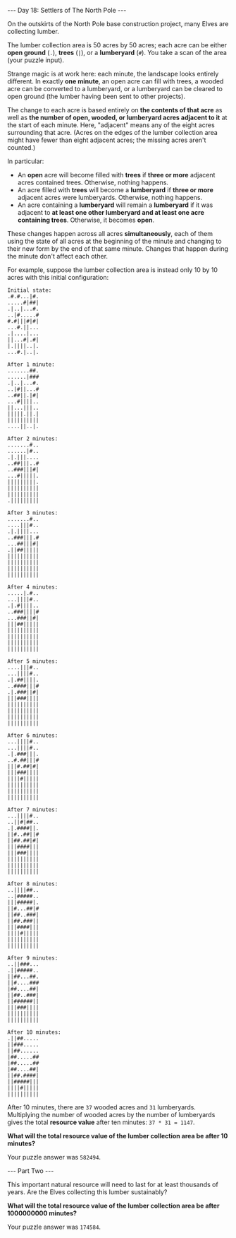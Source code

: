 --- Day 18: Settlers of The North Pole ---

On the outskirts of the North Pole base construction project, many Elves are
collecting lumber.

The lumber collection area is 50 acres by 50 acres; each acre can be either
**open ground** (`.`), **trees** (`|`), or a **lumberyard** (`#`). You take
a scan of the area (your puzzle input).

Strange magic is at work here: each minute, the landscape looks entirely
different. In exactly **one minute**, an open acre can fill with trees,
a wooded acre can be converted to a lumberyard, or a lumberyard can be cleared
to open ground (the lumber having been sent to other projects).

The change to each acre is based entirely on **the contents of that acre** as
well as **the number of open, wooded, or lumberyard acres adjacent to it** at
the start of each minute. Here, "adjacent" means any of the eight acres
surrounding that acre. (Acres on the edges of the lumber collection area might
have fewer than eight adjacent acres; the missing acres aren't counted.)

In particular:

- An **open** acre will become filled with **trees** if **three or more**
  adjacent acres contained trees. Otherwise, nothing happens.
- An acre filled with **trees** will become a **lumberyard** if **three or
  more** adjacent acres were lumberyards. Otherwise, nothing happens.
- An acre containing a **lumberyard** will remain a **lumberyard** if it was
  adjacent to **at least one other lumberyard and at least one acre containing
  trees**. Otherwise, it becomes **open**.

These changes happen across all acres **simultaneously**, each of them using
the state of all acres at the beginning of the minute and changing to their new
form by the end of that same minute. Changes that happen during the minute
don't affect each other.

For example, suppose the lumber collection area is instead only 10 by 10 acres
with this initial configuration:

```
Initial state:
.#.#...|#.
.....#|##|
.|..|...#.
..|#.....#
#.#|||#|#|
...#.||...
.|....|...
||...#|.#|
|.||||..|.
...#.|..|.

After 1 minute:
.......##.
......|###
.|..|...#.
..|#||...#
..##||.|#|
...#||||..
||...|||..
|||||.||.|
||||||||||
....||..|.

After 2 minutes:
.......#..
......|#..
.|.|||....
..##|||..#
..###|||#|
...#|||||.
|||||||||.
||||||||||
||||||||||
.|||||||||

After 3 minutes:
.......#..
....|||#..
.|.||||...
..###|||.#
...##|||#|
.||##|||||
||||||||||
||||||||||
||||||||||
||||||||||

After 4 minutes:
.....|.#..
...||||#..
.|.#||||..
..###||||#
...###||#|
|||##|||||
||||||||||
||||||||||
||||||||||
||||||||||

After 5 minutes:
....|||#..
...||||#..
.|.##||||.
..####|||#
.|.###||#|
|||###||||
||||||||||
||||||||||
||||||||||
||||||||||

After 6 minutes:
...||||#..
...||||#..
.|.###|||.
..#.##|||#
|||#.##|#|
|||###||||
||||#|||||
||||||||||
||||||||||
||||||||||

After 7 minutes:
...||||#..
..||#|##..
.|.####||.
||#..##||#
||##.##|#|
|||####|||
|||###||||
||||||||||
||||||||||
||||||||||

After 8 minutes:
..||||##..
..|#####..
|||#####|.
||#...##|#
||##..###|
||##.###||
|||####|||
||||#|||||
||||||||||
||||||||||

After 9 minutes:
..||###...
.||#####..
||##...##.
||#....###
|##....##|
||##..###|
||######||
|||###||||
||||||||||
||||||||||

After 10 minutes:
.||##.....
||###.....
||##......
|##.....##
|##.....##
|##....##|
||##.####|
||#####|||
||||#|||||
||||||||||
```

After 10 minutes, there are `37` wooded acres and `31` lumberyards. Multiplying
the number of wooded acres by the number of lumberyards gives the total
**resource value** after ten minutes: `37 * 31 = 1147`.

**What will the total resource value of the lumber collection area be after 10
minutes?**

Your puzzle answer was `582494`.

--- Part Two ---

This important natural resource will need to last for at least thousands of
years. Are the Elves collecting this lumber sustainably?

**What will the total resource value of the lumber collection area be after
1000000000 minutes?**

Your puzzle answer was `174584`.
